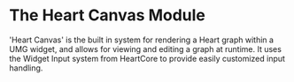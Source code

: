 # The Heart Canvas Module

'Heart Canvas' is the built in system for rendering a Heart graph within a UMG widget, and allows for viewing and editing a graph at runtime. It uses the Widget Input system from HeartCore to provide easily customized input handling.
